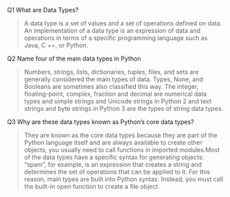 Q1 What are Data Types?
>A data type is a set of values and a set of operations defined on data. An implementation of a data type is an expression of data and operations in terms of a specific programming language such as Java, C ++, or Python.

Q2 Name four of the main data types in Python
>Numbers, strings, lists, dictionaries, tuples, files, and sets are generally considered the main types of data. Types, None, and Booleans are sometimes also classified this way. The integer, floating-point, complex, fraction and decimal are numerical data types and simple strings and Unicode strings in Python 2 and text strings and byte strings in Python 3 are the types of string data types.

Q3 Why are these data types known as Python’s core data types?
>They are known as the core data types because they are part of the Python language itself and are always available to create other objects, you usually need to call functions in imported modules.Most of the data types have a specific syntax for generating objects: “spam”, for example, is an expression that creates a string and determines the set of operations that can be applied to it. For this reason, main types are built into Python syntax. Instead, you must call the built-in open function to create a file object.

